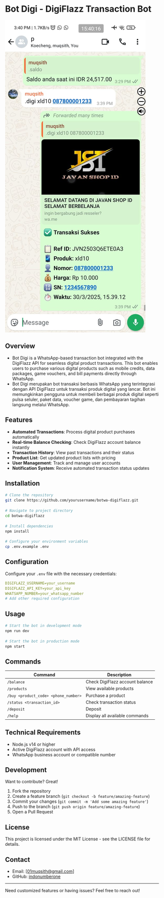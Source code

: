 # Bot Digi - DigiFlazz Transaction Bot

![Bot Digi Logo](./img/image.png)

## Overview

- Bot Digi is a WhatsApp-based transaction bot integrated with the DigiFlazz API for seamless digital product transactions. This bot enables users to purchase various digital products such as mobile credits, data packages, game vouchers, and bill payments directly through WhatsApp.
- Bot Digi merupakan bot transaksi berbasis WhatsApp yang terintegrasi dengan API DigiFlazz untuk transaksi produk digital yang lancar. Bot ini memungkinkan pengguna untuk membeli berbagai produk digital seperti pulsa seluler, paket data, voucher game, dan pembayaran tagihan langsung melalui WhatsApp.

## Features

- **Automated Transactions**: Process digital product purchases automatically
- **Real-time Balance Checking**: Check DigiFlazz account balance instantly
- **Transaction History**: View past transactions and their status
- **Product List**: Get updated product lists with pricing
- **User Management**: Track and manage user accounts
- **Notification System**: Receive automated transaction status updates

## Installation

```bash
# Clone the repository
git clone https://github.com/yourusername/botwa-digiflazz.git

# Navigate to project directory
cd botwa-digiflazz

# Install dependencies
npm install

# Configure your environment variables
cp .env.example .env
```

## Configuration

Configure your `.env` file with the necessary credentials:

```yaml
DIGIFLAZZ_USERNAME=your_username
DIGIFLAZZ_API_KEY=your_api_key
WHATSAPP_NUMBER=your_whatsapp_number
# Add other required configuration
```

## Usage

```bash
# Start the bot in development mode
npm run dev

# Start the bot in production mode
npm start
```

## Commands

| Command | Description |
|---------|-------------|
| `/balance` | Check DigiFlazz account balance |
| `/products` | View available products |
| `/buy <product_code> <phone_number>` | Purchase a product |
| `/status <transaction_id>` | Check transaction status |
| `/deposit` | Deposit  |
| `/help` | Display all available commands |

## Technical Requirements

- Node.js v14 or higher
- Active DigiFlazz account with API access
- WhatsApp business account or compatible number

## Development

Want to contribute? Great!

1. Fork the repository
2. Create a feature branch (`git checkout -b feature/amazing-feature`)
3. Commit your changes (`git commit -m 'Add some amazing feature'`)
4. Push to the branch (`git push origin feature/amazing-feature`)
5. Open a Pull Request

## License

This project is licensed under the MIT License - see the LICENSE file for details.

## Contact

- Email: [01muqsith@gmail.com]
- GitHub: [indonumberone](https://github.com/indonumberone)

---

Need customized features or having issues? Feel free to reach out!
